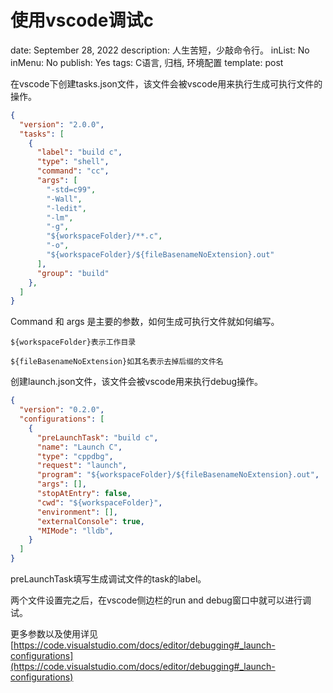 # 使用vscode调试c

date: September 28, 2022
description: 人生苦短，少敲命令行。
inList: No
inMenu: No
publish: Yes
tags: C语言, 归档, 环境配置
template: post

在vscode下创建tasks.json文件，该文件会被vscode用来执行生成可执行文件的操作。

```json
{
  "version": "2.0.0",
  "tasks": [
    {
      "label": "build c",
      "type": "shell",
      "command": "cc",
      "args": [
        "-std=c99",
        "-Wall",
        "-ledit",
        "-lm",
        "-g",
        "${workspaceFolder}/**.c",
        "-o",
        "${workspaceFolder}/${fileBasenameNoExtension}.out"
      ],
      "group": "build"
    },
  ]
}
```

Command 和 args 是主要的参数，如何生成可执行文件就如何编写。

`${workspaceFolder}表示工作目录`

`${fileBasenameNoExtension}如其名表示去掉后缀的文件名`

创建launch.json文件，该文件会被vscode用来执行debug操作。

```json
{
  "version": "0.2.0",
  "configurations": [
    {
      "preLaunchTask": "build c",
      "name": "Launch C",
      "type": "cppdbg",
      "request": "launch",
      "program": "${workspaceFolder}/${fileBasenameNoExtension}.out",
      "args": [],
      "stopAtEntry": false,
      "cwd": "${workspaceFolder}",
      "environment": [],
      "externalConsole": true,
      "MIMode": "lldb",
    }
  ]
}
```

preLaunchTask填写生成调试文件的task的label。

两个文件设置完之后，在vscode侧边栏的run and debug窗口中就可以进行调试。

更多参数以及使用详见[https://code.visualstudio.com/docs/editor/debugging#_launch-configurations](https://code.visualstudio.com/docs/editor/debugging#_launch-configurations)